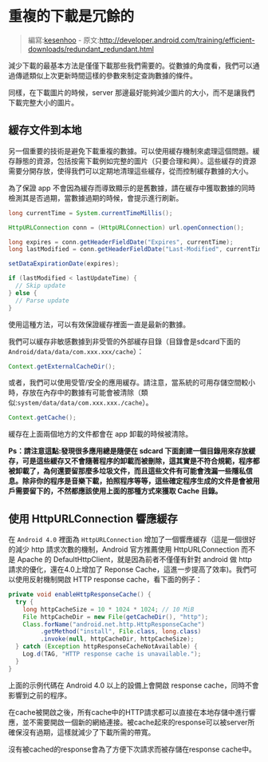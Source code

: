 # 重複的下載是冗餘的

> 編寫:[kesenhoo](https://github.com/kesenhoo) - 原文:<http://developer.android.com/training/efficient-downloads/redundant_redundant.html>

減少下載的最基本方法是僅僅下載那些我們需要的。從數據的角度看，我們可以通過傳遞類似上次更新時間這樣的參數來制定查詢數據的條件。

同樣，在下載圖片的時候，server 那邊最好能夠減少圖片的大小，而不是讓我們下載完整大小的圖片。

## 緩存文件到本地

另一個重要的技術是避免下載重複的數據。可以使用緩存機制來處理這個問題。緩存靜態的資源，包括按需下載例如完整的圖片（只要合理和興）。這些緩存的資源需要分開存放，使得我們可以定期地清理這些緩存，從而控制緩存數據的大小。

為了保證 app 不會因為緩存而導致顯示的是舊數據，請在緩存中獲取數據的同時檢測其是否過期，當數據過期的時候，會提示進行刷新。

<!-- More -->

```java
long currentTime = System.currentTimeMillis();

HttpURLConnection conn = (HttpURLConnection) url.openConnection();

long expires = conn.getHeaderFieldDate("Expires", currentTime);
long lastModified = conn.getHeaderFieldDate("Last-Modified", currentTime);

setDataExpirationDate(expires);

if (lastModified < lastUpdateTime) {
  // Skip update
} else {
  // Parse update
}
```

使用這種方法，可以有效保證緩存裡面一直是最新的數據。

我們可以緩存非敏感數據到非受管的外部緩存目錄（目錄會是sdcard下面的`Android/data/data/com.xxx.xxx/cache`）：

```java
Context.getExternalCacheDir();
```

或者，我們可以使用受管/安全的應用緩存。請注意，當系統的可用存儲空間較小時，存放在內存中的數據有可能會被清除（類似:`system/data/data/com.xxx.xxx./cache`）。

```java
Context.getCache();
```

緩存在上面兩個地方的文件都會在 app 卸載的時候被清除。

**Ps：請注意這點:發現很多應用總是隨便在 sdcard 下面創建一個目錄用來存放緩存，可是這些緩存又不會隨著程序的卸載而被刪除，這其實是不符合規範，程序都被卸載了，為何還要留那麼多垃圾文件，而且這些文件有可能會洩漏一些隱私信息。除非你的程序是音樂下載，拍照程序等等，這些確定程序生成的文件是會被用戶需要留下的，不然都應該使用上面的那種方式來獲取 Cache 目錄。**

## 使用 HttpURLConnection 響應緩存

在 `Android 4.0` 裡面為 `HttpURLConnection` 增加了一個響應緩存（這是一個很好的減少 http 請求次數的機制，Android 官方推薦使用 HttpURLConnection 而不是 Apache 的 DefaultHttpClient，就是因為前者不僅僅有針對 android 做 http 請求的優化，還在4.0上增加了 Reponse Cache，這進一步提高了效率)。我們可以使用反射機制開啟 HTTP response cache，看下面的例子：

```java
private void enableHttpResponseCache() {
  try {
    long httpCacheSize = 10 * 1024 * 1024; // 10 MiB
    File httpCacheDir = new File(getCacheDir(), "http");
    Class.forName("android.net.http.HttpResponseCache")
         .getMethod("install", File.class, long.class)
         .invoke(null, httpCacheDir, httpCacheSize);
  } catch (Exception httpResponseCacheNotAvailable) {
    Log.d(TAG, "HTTP response cache is unavailable.");
  }
}
```

上面的示例代碼在 Android 4.0 以上的設備上會開啟 response cache，同時不會影響到之前的程序。

在cache被開啟之後，所有cache中的HTTP請求都可以直接在本地存儲中進行響應，並不需要開啟一個新的網絡連接。被cache起來的response可以被server所確保沒有過期，這樣就減少了下載所需的帶寬。

沒有被cached的response會為了方便下次請求而被存儲在response cache中。